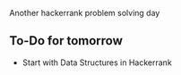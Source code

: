 Another hackerrank problem solving day

## To-Do for tomorrow
- Start with Data Structures in Hackerrank